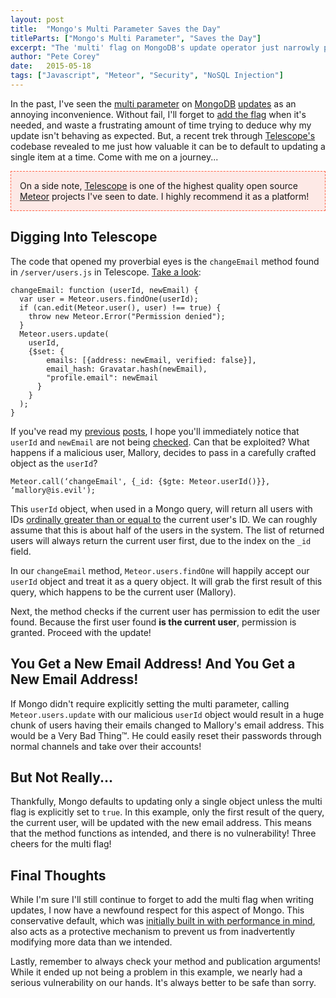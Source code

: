 ```yaml
---
layout: post
title:  "Mongo's Multi Parameter Saves the Day"
titleParts: ["Mongo's Multi Parameter", "Saves the Day"]
excerpt: "The 'multi' flag on MongoDB's update operator just narrowly prevented a vulnerability in this application. Check out this rundown for the details."
author: "Pete Corey"
date:   2015-05-18
tags: ["Javascript", "Meteor", "Security", "NoSQL Injection"]
---
```


In the past, I've seen the [multi parameter](http://docs.mongodb.org/manual/reference/method/db.collection.update/#multi-parameter) on [MongoDB](http://www.mongodb.com/) [updates](http://docs.mongodb.org/manual/reference/method/db.collection.update/) as an annoying inconvenience. Without fail, I'll forget to [add the flag](http://docs.meteor.com/#/full/update) when it's needed, and waste a frustrating amount of time trying to deduce why my update isn't behaving as expected. But, a recent trek through [Telescope's](https://github.com/TelescopeJS/Telescope) codebase revealed to me just how valuable it can be to default to updating a single item at a time. Come with me on a journey...

<p style="border: 1px dashed tomato; padding: 1em; background-color: rgba(255, 99, 71, 0.125);">
On a side note, <a href="https://github.com/TelescopeJS/Telescope">Telescope</a> is one of the highest quality open source <a href="https://www.meteor.com/">Meteor</a> projects I've seen to date. I highly recommend it as a platform!
</p>

## Digging Into Telescope

The code that opened my proverbial eyes is the <code class="language-javascript">changeEmail</code> method found in <code class="language-*">/server/users.js</code> in Telescope. [Take a look](https://github.com/TelescopeJS/Telescope/blob/master/server/users.js#L60-L75):

<pre class="language-javascript"><code class="language-javascript">changeEmail: function (userId, newEmail) {
  var user = Meteor.users.findOne(userId);
  if (can.edit(Meteor.user(), user) !== true) {
    throw new Meteor.Error("Permission denied");
  }
  Meteor.users.update(
    userId,
    {$set: {
        emails: [{address: newEmail, verified: false}],
        email_hash: Gravatar.hash(newEmail),
        "profile.email": newEmail
      }
    }
  );
}
</code></pre>

If you've read my [previous](/blog/2015/04/06/nosql-injection-or-always-check-your-arguments/) [posts](/blog/2015/05/05/meteor-security-in-the-wild/), I hope you'll immediately notice that <code class="language-javascript">userId</code> and <code class="language-javascript">newEmail</code> are not being [checked](http://docs.meteor.com/#/full/check). Can that be exploited? What happens if a malicious user, Mallory, decides to pass in a carefully crafted object as the <code class="language-javascript">userId</code>?

<pre class="language-javascript"><code class="language-javascript">Meteor.call(‘changeEmail', {_id: {$gte: Meteor.userId()}}, ‘mallory@is.evil');
</code></pre>

This <code class="language-javascript">userId</code> object, when used in a Mongo query, will return all users with IDs [ordinally greater than or equal to](http://docs.mongodb.org/manual/reference/operator/query/gte/) the current user's ID. We can roughly assume that this is about half of the users in the system. The list of returned users will always return the current user first, due to the index on the <code class="language-javascript">_id</code> field.

In our <code class="language-javascript">changeEmail</code> method, <code class="language-javascript">Meteor.users.findOne</code> will happily accept our <code class="language-javascript">userId</code> object and treat it as a query object. It will grab the first result of this query, which happens to be the current user (Mallory).

Next, the method checks if the current user has permission to edit the user found. Because the first user found __is the current user__, permission is granted. Proceed with the update!

## You Get a New Email Address! And You Get a New Email Address!

If Mongo didn't require explicitly setting the multi parameter, calling <code class="language-javascript">Meteor.users.update</code> with our malicious <code class="language-javascript">userId</code> object would result in a huge chunk of users having their emails changed to Mallory's email address. This would be a Very Bad Thing&trade;. He could easily reset their passwords through normal channels and take over their accounts!

## But Not Really...

Thankfully, Mongo defaults to updating only a single object unless the multi flag is explicitly set to <code class="language-javascript">true</code>. In this example, only the first result of the query, the current user, will be updated with the new email address. This means that the method functions as intended, and there is no vulnerability! Three cheers for the multi flag!

## Final Thoughts

While I'm sure I'll still continue to forget to add the multi flag when writing updates, I now have a newfound respect for this aspect of Mongo. This conservative default, which was [initially built in with performance in mind](https://www.youtube.com/watch?feature=player_embedded&v=pgu3nta2iLM#t=124), also acts as a protective mechanism to prevent us from inadvertently modifying more data than we intended.

Lastly, remember to always check your method and publication arguments! While it ended up not being a problem in this example, we nearly had a serious vulnerability on our hands. It's always better to be safe than sorry.
